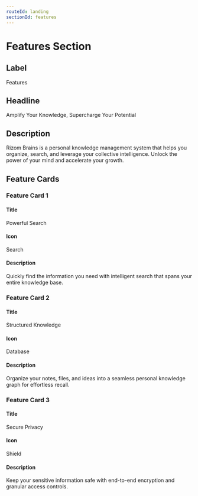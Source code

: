 ```yaml
---
routeId: landing
sectionId: features
---
```


# Features Section

## Label

Features

## Headline

Amplify Your Knowledge, Supercharge Your Potential

## Description

Rizom Brains is a personal knowledge management system that helps you organize, search, and leverage your collective intelligence. Unlock the power of your mind and accelerate your growth.

## Feature Cards

### Feature Card 1

#### Title

Powerful Search

#### Icon

Search

#### Description

Quickly find the information you need with intelligent search that spans your entire knowledge base.

### Feature Card 2

#### Title

Structured Knowledge

#### Icon

Database

#### Description

Organize your notes, files, and ideas into a seamless personal knowledge graph for effortless recall.

### Feature Card 3

#### Title

Secure Privacy

#### Icon

Shield

#### Description

Keep your sensitive information safe with end-to-end encryption and granular access controls.
